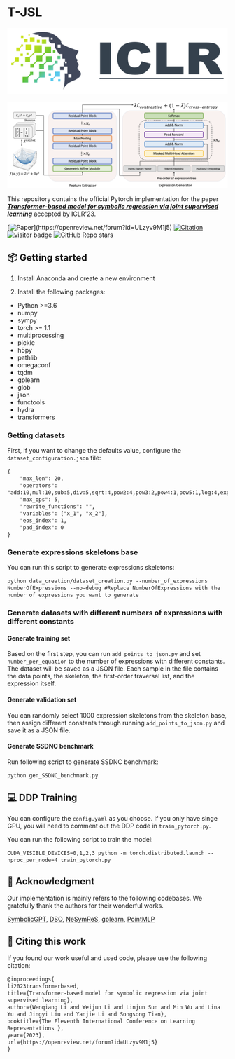 # T-JSL
<div align="center">
  <img src="img/ICLR-logo.svg" alt="ICLR-logo">
</div>

![overview](img/Overview.png)



This repository contains the official Pytorch implementation for the paper [***Transformer-based model for symbolic regression via joint supervised learning***](https://openreview.net/forum?id=ULzyv9M1j5) accepted by ICLR'23. 

[![Paper](https://img.shields.io/badge/Paper-📖-blue?)](https://openreview.net/forum?id=ULzyv9M1j5)
[![Citation](https://img.shields.io/badge/citation-19-green)](#projects-using-Joint_Supervised_Learning_for_SR)
![visitor badge](https://visitor-badge.laobi.icu/badge?page_id=AILWQ.Joint_Supervised_Learning_for_SR&left_color=red&right_color=green&left_text=Hello%20Visitors)
![GitHub Repo stars](https://img.shields.io/github/stars/AILWQ/Joint_Supervised_Learning_for_SR?style=social)

## 📦 Getting started

1. Install Anaconda and create a new environment

2. Install the following packages:

- Python >=3.6
- numpy
- sympy
- torch >= 1.1
- multiprocessing
- pickle
- h5py
- pathlib
- omegaconf
- tqdm
- gplearn
- glob
- json
- functools
- hydra
- transformers



### Getting datasets

First, if you want to change the defaults value, configure the `dataset_configuration.json` file:

```
{
    "max_len": 20,
    "operators": "add:10,mul:10,sub:5,div:5,sqrt:4,pow2:4,pow3:2,pow4:1,pow5:1,log:4,exp:4,sin:4,cos:4,tan:4",
    "max_ops": 5,
    "rewrite_functions": "",
    "variables": ["x_1", "x_2"],
    "eos_index": 1,
    "pad_index": 0
}
```

### Generate expressions skeletons base

You can run this script to generate expressions skeletons:

```
python data_creation/dataset_creation.py --number_of_expressions NumberOfExpressions --no-debug #Replace NumberOfExpressions with the number of expressions you want to generate
```

### Generate datasets with different numbers of expressions with different constants

#### Generate training set

Based on the first step, you can run `add_points_to_json.py` and set `number_per_equation` to the number of expressions with different constants. The dataset will be saved as a JSON file. Each sample in the file contains the data points, the skeleton, the first-order traversal list, and the expression itself.

#### Generate validation set

You can randomly select 1000 expression skeletons from the skeleton base, then assign different constants through running `add_points_to_json.py` and save it as a JSON file.

#### Generate SSDNC benchmark

Run following script to generate SSDNC benchmark:

```
python gen_SSDNC_benchmark.py
```



## 💻 DDP Training

You can configure the `config.yaml` as you choose. If you only have singe GPU, you will need to comment out the DDP code in `train_pytorch.py`.

You can run the following script to train the model:

```
CUDA_VISIBLE_DEVICES=0,1,2,3 python -m torch.distributed.launch --nproc_per_node=4 train_pytorch.py
```



## 🙏 Acknowledgment

Our implementation is mainly refers to the following codebases. We gratefully thank the authors for their wonderful works.

[SymbolicGPT](https://github.com/mojivalipour/symbolicgpt), [DSO](https://github.com/brendenpetersen/deep-symbolic-optimization), [NeSymReS](https://github.com/SymposiumOrganization/NeuralSymbolicRegressionThatScales), [gplearn](https://github.com/trevorstephens/gplearn), [PointMLP](https://github.com/ma-xu/pointMLP-pytorch)



## 🔗 Citing this work

If you found our work useful and used code, please use the following citation:

```
@inproceedings{
li2023transformerbased,
title={Transformer-based model for symbolic regression via joint supervised learning},
author={Wenqiang Li and Weijun Li and Linjun Sun and Min Wu and Lina Yu and Jingyi Liu and Yanjie Li and Songsong Tian},
booktitle={The Eleventh International Conference on Learning Representations },
year={2023},
url={https://openreview.net/forum?id=ULzyv9M1j5}
}
```



